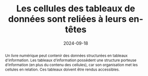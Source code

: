 ---
title: "Les cellules des tableaux de données sont reliées à leurs en-têtes"
abstract: "Un livre numérique peut contenir des données structurées en tableaux d'information. Les tableaux d’information possèdent une structure porteuse d’information (en plus du contenu des cellules), car son organisation met les cellules en relation. Ces tableaux doivent être rendus accessibles."
categories: 
    - "Structure et code"
agrege: O4236-E075
opquast: '4 236'
indiceebook: '75'
description: "Règle n° 075"
before: "074"
weight: "075"
after: "076"
actif: '1'
layout: rules
date: 2024-09-18
tags: 
    - "affichage"
    - "Accessibilité"
    - "Lisibilité"
objectif: 
    - "Permettre aux aides techniques de restituer l'information contenue dans les tableaux de manière compréhensible, en indiquant à l'utilisateur les relations logiques entre contenu et en-têtes du tableau."
    - "Améliorer l’accessibilité des contenus aux lectrices et lecteurs handicapées"
Meo: 
    - "Utiliser l'élément HTML th et son attribut scope pour baliser les cellules d'en-têtes et expliciter leur portée (scope de valeur col pour un en-tête de colonne, de valeur row pour un en-tête de ligne)."
Controle: 
    - "Vérifier le code source de la page HTML de l'epub ou ACE"
epubcheck: 
ace: true
humancheck: true
ReadiumGoToolkit: 
Source: 
    - "Opquast"
Referentiel: 
    - "[Web Content Accessibility Guidelines (WCAG)](https://www.w3.org/WAI/standards-guidelines/wcag/)"
steps: 
    - "Projet éditorial"
    - "Production numérique"
---